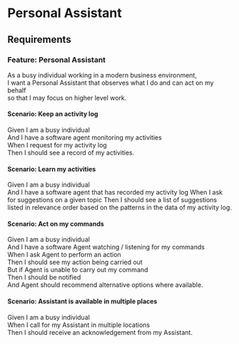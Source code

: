 # Personal Assistant

## Requirements

### Feature: Personal Assistant
As a busy individual working in a modern business environment,  
I want a Personal Assistant that observes what I do and can act on my behalf  
so that I may focus on higher level work.

#### Scenario: Keep an activity log
Given I am a busy individual  
And I have a software agent monitoring my activities  
When I request for my activity log  
Then I should see a record of my activities.

#### Scenario: Learn my activities
Given I am a busy individual  
And I have a software agent that has recorded my activity log
When I ask for suggestions on a given topic
Then I should see a list of suggestions listed in relevance order based on the patterns in the data of my activity log.

#### Scenario: Act on my commands
Given I am a busy individual  
And I have a software Agent watching / listening for my commands  
When I ask Agent to perform an action  
Then I should see my action being carried out  
But if Agent is unable to carry out my command  
Then I should be notified  
And Agent should recommend alternative options where available.

#### Scenario: Assistant is available in multiple places
Given I am a busy individual  
When I call for my Assistant in multiple locations  
Then I should receive an acknowledgement from my Assistant.



